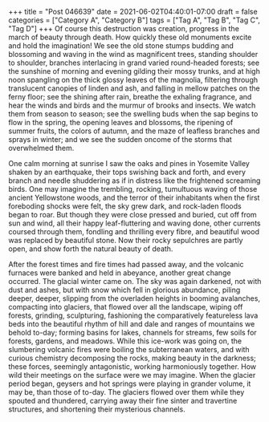 +++
title = "Post 046639"
date = 2021-06-02T04:40:01-07:00
draft = false
categories = ["Category A", "Category B"]
tags = ["Tag A", "Tag B", "Tag C", "Tag D"]
+++
Of course this destruction was creation, progress in the march of beauty through death. How quickly these old monuments excite and hold the imagination! We see the old stone stumps budding and blossoming and waving in the wind as magnificent trees, standing shoulder to shoulder, branches interlacing in grand varied round-headed forests; see the sunshine of morning and evening gilding their mossy trunks, and at high noon spangling on the thick glossy leaves of the magnolia, filtering through translucent canopies of linden and ash, and falling in mellow patches on the ferny floor; see the shining after rain, breathe the exhaling fragrance, and hear the winds and birds and the murmur of brooks and insects. We watch them from season to season; see the swelling buds when the sap begins to flow in the spring, the opening leaves and blossoms, the ripening of summer fruits, the colors of autumn, and the maze of leafless branches and sprays in winter; and we see the sudden oncome of the storms that overwhelmed them.

One calm morning at sunrise I saw the oaks and pines in Yosemite Valley shaken by an earthquake, their tops swishing back and forth, and every branch and needle shuddering as if in distress like the frightened screaming birds. One may imagine the trembling, rocking, tumultuous waving of those ancient Yellowstone woods, and the terror of their inhabitants when the first foreboding shocks were felt, the sky grew dark, and rock-laden floods began to roar. But though they were close pressed and buried, cut off from sun and wind, all their happy leaf-fluttering and waving done, other currents coursed through them, fondling and thrilling every fibre, and beautiful wood was replaced by beautiful stone. Now their rocky sepulchres are partly open, and show forth the natural beauty of death.

After the forest times and fire times had passed away, and the volcanic furnaces were banked and held in abeyance, another great change occurred. The glacial winter came on. The sky was again darkened, not with dust and ashes, but with snow which fell in glorious abundance, piling deeper, deeper, slipping from the overladen heights in booming avalanches, compacting into glaciers, that flowed over all the landscape, wiping off forests, grinding, sculpturing, fashioning the comparatively featureless lava beds into the beautiful rhythm of hill and dale and ranges of mountains we behold to-day; forming basins for lakes, channels for streams, few soils for forests, gardens, and meadows. While this ice-work was going on, the slumbering volcanic fires were boiling the subterranean waters, and with curious chemistry decomposing the rocks, making beauty in the darkness; these forces, seemingly antagonistic, working harmoniously together. How wild their meetings on the surface were we may imagine. When the glacier period began, geysers and hot springs were playing in grander volume, it may be, than those of to-day. The glaciers flowed over them while they spouted and thundered, carrying away their fine sinter and travertine structures, and shortening their mysterious channels.

